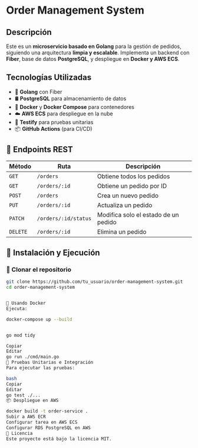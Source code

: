 # Order Management System

## Descripción
Este es un **microservicio basado en Golang** para la gestión de pedidos, siguiendo una arquitectura **limpia y escalable**. Implementa un backend con **Fiber**, base de datos **PostgreSQL**, y despliegue en **Docker y AWS ECS**.

##  Tecnologías Utilizadas
- 🔹 **Golang** con Fiber
- 🛢️ **PostgreSQL** para almacenamiento de datos
- 🐳 **Docker** y **Docker Compose** para contenedores
- ☁️ **AWS ECS** para despliegue en la nube
- 🧪 **Testify** para pruebas unitarias
- 📦 **GitHub Actions** (para CI/CD)

## 📌 Endpoints REST
| Método | Ruta               | Descripción |
|--------|--------------------|-------------|
| `GET`  | `/orders`         | Obtiene todos los pedidos |
| `GET`  | `/orders/:id`     | Obtiene un pedido por ID |
| `POST` | `/orders`         | Crea un nuevo pedido |
| `PUT`  | `/orders/:id`     | Actualiza un pedido |
| `PATCH`| `/orders/:id/status` | Modifica solo el estado de un pedido |
| `DELETE` | `/orders/:id`   | Elimina un pedido |

## 🚀 Instalación y Ejecución
### 📌 Clonar el repositorio
```bash
git clone https://github.com/tu_usuario/order-management-system.git
cd order-management-system


🐳 Usando Docker
Ejecuta:

docker-compose up --build


go mod tidy

Copiar
Editar
go run ./cmd/main.go
🧪 Pruebas Unitarias e Integración
Para ejecutar las pruebas:

bash
Copiar
Editar
go test ./...
📦 Despliegue en AWS

docker build -t order-service .
Subir a AWS ECR
Configurar tarea en AWS ECS
Configurar RDS PostgreSQL en AWS
📜 Licencia
Este proyecto está bajo la licencia MIT.
